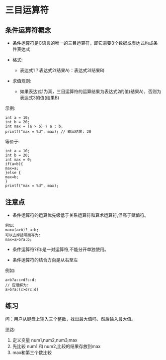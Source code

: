 # 三目运算符


## 条件运算符概念

- 条件运算符是C语言的唯一的三目运算符，即它需要3个数据或表达式构成条件表达式

- 格式:
    + 表达式1？表达式2(结果A)：表达式3(结果B)

- 求值规则:
    + 如果表达式1为真，三目运算符的运算结果为表达式2的值(结果A)，否则为表达式3的值(结果B)

示例:
```
int a = 10;
int b = 20;
int max = (a > b) ? a : b;
printf("max = %d", max); // 输出结果: 20
```

等价于:

```
int a = 10;
int b = 20;
int max = 0;
if(a>b){
max=a;
}else {
max=b;
}
printf("max = %d", max);
```

## 注意点

- 条件运算符的运算优先级低于关系运算符和算术运算符,但高于赋值符。

```
例如:
max=(a>b)? a:b;
可以去掉括号而写为:
max=a>b?a:b;
```

- 条件运算符?和:是一对运算符,不能分开单独使用。

- 条件运算符的结合方向是从右至左

例如:
```
a>b?a:c>d?c:d;
// 应理解为:
a>b?a:(c>d?c:d)
```

## 练习

问：用户从键盘上输入三个整数，找出最大值吗，然后输入最大值。

思路:
1. 定义变量 num1,num2,num3,max
2. 先比较 num1 和 num2,比较的结果存放到max 
3. max和第三个数比较